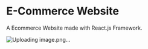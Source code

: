 # E-Commerce Website

A Ecommerce Website made with React.js Framework.


![Uploading image.png…]()
